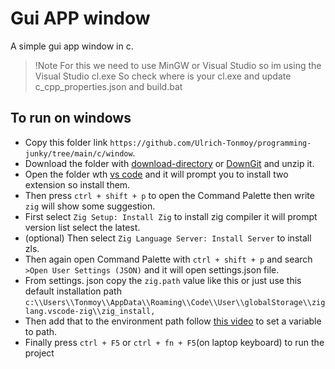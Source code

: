 # Gui APP window

A simple gui app window in c.

> !Note
> For this we need to use MinGW or Visual Studio so im using the Visual Studio cl.exe
> So check where is your cl.exe and update c_cpp_properties.json and build.bat

## To run on windows

- Copy this folder link `https://github.com/Ulrich-Tonmoy/programming-junky/tree/main/c/window`.
- Download the folder with [download-directory](https://download-directory.github.io/) or [DownGit](https://minhaskamal.github.io/DownGit) and unzip it.
- Open the folder wth [vs code](https://code.visualstudio.com/download) and it will prompt you to install two extension so install them.
- Then press `ctrl + shift + p` to open the Command Palette then write `zig` will show some suggestion.
- First select `Zig Setup: Install Zig` to install zig compiler it will prompt version list select the latest.
- (optional) Then select `Zig Language Server: Install Server` to install zls.
- Then again open Command Palette with `ctrl + shift + p` and search `>Open User Settings (JSON)` and it will open settings.json file.
- From settings. json copy the `zig.path` value like this or just use this default installation path `c:\\Users\\Tonmoy\\AppData\\Roaming\\Code\\User\\globalStorage\\ziglang.vscode-zig\\zig_install,`
- Then add that to the environment path follow [this video](https://youtu.be/BJYNPs_rCJg) to set a variable to path.
- Finally press `ctrl + F5` or `ctrl + fn + F5`(on laptop keyboard) to run the project
